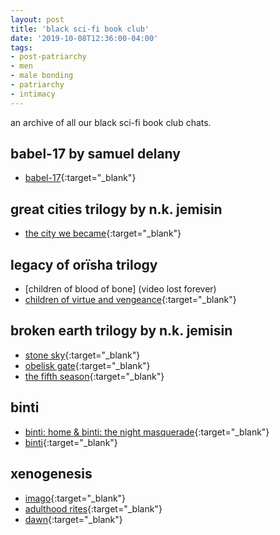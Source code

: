 ```yaml
---
layout: post
title: 'black sci-fi book club'
date: '2019-10-08T12:36:00-04:00'
tags:
- post-patriarchy
- men
- male bonding
- patriarchy
- intimacy
--- 
```


an archive of all our black sci-fi book club chats.

## babel-17 by samuel delany

* [babel-17](https://youtu.be/XKTzRVhxDck){:target="_blank"}

## great cities trilogy by n.k. jemisin

* [the city we became](https://youtu.be/Q8sjGDedXrw){:target="_blank"}

## legacy of orïsha trilogy

* [children of blood of bone] (video lost forever)
* [children of virtue and vengeance](https://youtu.be/VtJRXTWlVbc){:target="_blank"}

## broken earth trilogy by n.k. jemisin

* [stone sky](https://www.youtube.com/watch?v=mPatOeeYO8s){:target="_blank"}
* [obelisk gate](https://www.youtube.com/watch?v=0j2ILWDH4VE){:target="_blank"}
* [the fifth season](https://www.youtube.com/watch?v=WWe1yWo63Rw){:target="_blank"}

## binti

* [binti: home & binti: the night masquerade](https://www.youtube.com/watch?v=2g81yupF_tQ){:target="_blank"}
* [binti](https://www.youtube.com/watch?v=a9eo2m5ahLI){:target="_blank"}

## xenogenesis

* [imago](https://www.youtube.com/watch?v=tTBeHvMi_RE){:target="_blank"}
* [adulthood rites](https://www.youtube.com/watch?v=KkNEpf89v3g){:target="_blank"}
* [dawn](https://www.youtube.com/watch?v=agmtfHBc6XA){:target="_blank"}


<!-- hyperlink bank -->


<!-- &#042; = asterisk -->
<!-- &#039; = single quote '-->

